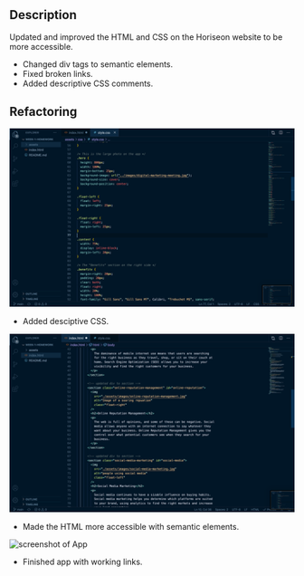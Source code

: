 # <Refactoring for Horiseon>

## Description

Updated and improved the HTML and CSS on the Horiseon website to be more accessible.

- Changed div tags to semantic elements.
- Fixed broken links.
- Added descriptive CSS comments.

## Refactoring

![screenshot of CSS](assets/image/screenshot2.png)

- Added desciptive CSS.

![screenshot of HTML](assets/image/screenshot3.png)

- Made the HTML more accessible with semantic elements.

![screenshot of App](assets/image/Horiseon.png)

- Finished app with working links.
